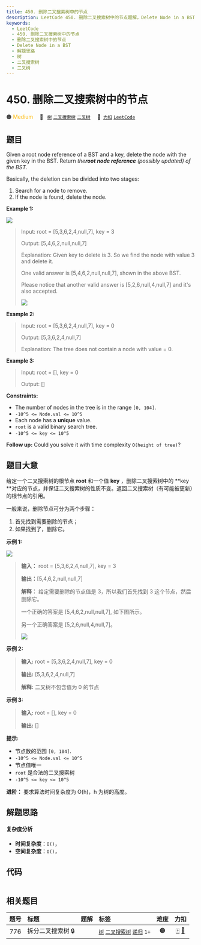 ```yaml
---
title: 450. 删除二叉搜索树中的节点
description: LeetCode 450. 删除二叉搜索树中的节点题解，Delete Node in a BST，包含解题思路、复杂度分析以及完整的 JavaScript 代码实现。
keywords:
  - LeetCode
  - 450. 删除二叉搜索树中的节点
  - 删除二叉搜索树中的节点
  - Delete Node in a BST
  - 解题思路
  - 树
  - 二叉搜索树
  - 二叉树
---
```


# 450. 删除二叉搜索树中的节点

🟠 <font color=#ffb800>Medium</font>&emsp; 🔖&ensp; [`树`](/tag/tree.md) [`二叉搜索树`](/tag/binary-search-tree.md) [`二叉树`](/tag/binary-tree.md)&emsp; 🔗&ensp;[`力扣`](https://leetcode.cn/problems/delete-node-in-a-bst) [`LeetCode`](https://leetcode.com/problems/delete-node-in-a-bst)

## 题目

Given a root node reference of a BST and a key, delete the node with the given
key in the BST. Return _the**root node reference** (possibly updated) of the
BST_.

Basically, the deletion can be divided into two stages:

  1. Search for a node to remove.
  2. If the node is found, delete the node.



**Example 1:**

![](https://assets.leetcode.com/uploads/2020/09/04/del_node_1.jpg)

> Input: root = [5,3,6,2,4,null,7], key = 3
> 
> Output: [5,4,6,2,null,null,7]
> 
> Explanation: Given key to delete is 3. So we find the node with value 3 and delete it.
> 
> One valid answer is [5,4,6,2,null,null,7], shown in the above BST.
> 
> Please notice that another valid answer is [5,2,6,null,4,null,7] and it's also accepted.
> 
> ![](https://assets.leetcode.com/uploads/2020/09/04/del_node_supp.jpg)

**Example 2:**

> Input: root = [5,3,6,2,4,null,7], key = 0
> 
> Output: [5,3,6,2,4,null,7]
> 
> Explanation: The tree does not contain a node with value = 0.

**Example 3:**

> Input: root = [], key = 0
> 
> Output: []

**Constraints:**

  * The number of nodes in the tree is in the range `[0, 104]`.
  * `-10^5 <= Node.val <= 10^5`
  * Each node has a **unique** value.
  * `root` is a valid binary search tree.
  * `-10^5 <= key <= 10^5`



**Follow up:** Could you solve it with time complexity `O(height of tree)`?


## 题目大意

给定一个二叉搜索树的根节点 **root** 和一个值 **key** ，删除二叉搜索树中的 **key
**对应的节点，并保证二叉搜索树的性质不变。返回二叉搜索树（有可能被更新）的根节点的引用。

一般来说，删除节点可分为两个步骤：

  1. 首先找到需要删除的节点；
  2. 如果找到了，删除它。



**示例 1:**

![](https://assets.leetcode.com/uploads/2020/09/04/del_node_1.jpg)

> 
> 
> 
> 
> 
> **输入：** root = [5,3,6,2,4,null,7], key = 3
> 
> **输出：**[5,4,6,2,null,null,7]
> 
> **解释：** 给定需要删除的节点值是 3，所以我们首先找到 3 这个节点，然后删除它。
> 
> 一个正确的答案是 [5,4,6,2,null,null,7], 如下图所示。
> 
> 另一个正确答案是 [5,2,6,null,4,null,7]。
> 
> 
> 
> ![](https://assets.leetcode.com/uploads/2020/09/04/del_node_supp.jpg)
> 
> 

**示例 2:**

> 
> 
> 
> 
> 
> **输入:** root = [5,3,6,2,4,null,7], key = 0
> 
> **输出:** [5,3,6,2,4,null,7]
> 
> **解释:** 二叉树不包含值为 0 的节点
> 
> 

**示例 3:**

> 
> 
> 
> 
> 
> **输入:** root = [], key = 0
> 
> **输出:** []



**提示:**

  * 节点数的范围 `[0, 104]`.
  * `-10^5 <= Node.val <= 10^5`
  * 节点值唯一
  * `root` 是合法的二叉搜索树
  * `-10^5 <= key <= 10^5`



**进阶：** 要求算法时间复杂度为 O(h)，h 为树的高度。


## 解题思路

#### 复杂度分析

- **时间复杂度**：`O()`，
- **空间复杂度**：`O()`，

## 代码

```javascript

```

## 相关题目

<!-- prettier-ignore -->
| 题号 | 标题 | 题解 | 标签 | 难度 | 力扣 |
| :------: | :------ | :------: | :------ | :------: | :------: |
| 776 | 拆分二叉搜索树 🔒 |  |  [`树`](/tag/tree.md) [`二叉搜索树`](/tag/binary-search-tree.md) [`递归`](/tag/recursion.md) `1+` | 🟠 | [🀄️](https://leetcode.cn/problems/split-bst) [🔗](https://leetcode.com/problems/split-bst) |